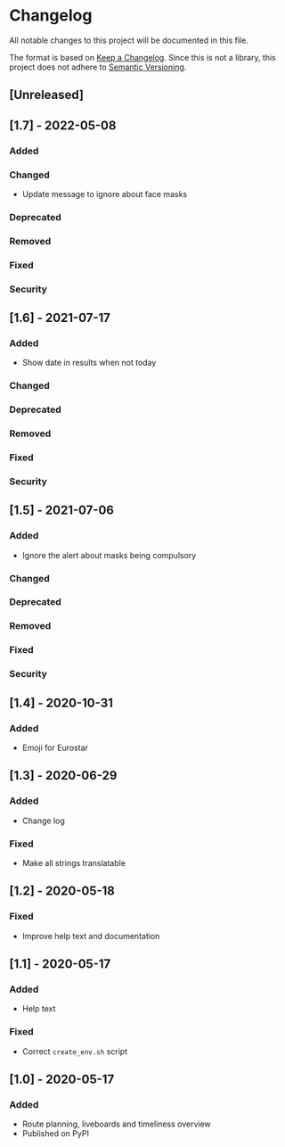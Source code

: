 # Changelog
All notable changes to this project will be documented in this file.

The format is based on [Keep a Changelog](https://keepachangelog.com/en/1.0.0/).
Since this is not a library, this project does not adhere to
[Semantic Versioning](https://semver.org/spec/v2.0.0.html).

## [Unreleased]

## [1.7] - 2022-05-08
### Added
### Changed
- Update message to ignore about face masks
### Deprecated
### Removed
### Fixed
### Security

## [1.6] - 2021-07-17
### Added
- Show date in results when not today
### Changed
### Deprecated
### Removed
### Fixed
### Security

## [1.5] - 2021-07-06
### Added
- Ignore the alert about masks being compulsory
### Changed
### Deprecated
### Removed
### Fixed
### Security

## [1.4] - 2020-10-31
### Added
- Emoji for Eurostar

## [1.3] - 2020-06-29
### Added
- Change log

### Fixed
- Make all strings translatable

## [1.2] - 2020-05-18
### Fixed
- Improve help text and documentation

## [1.1] - 2020-05-17
### Added
- Help text

### Fixed
- Correct `create_env.sh` script

## [1.0] - 2020-05-17
### Added
- Route planning, liveboards and timeliness overview
- Published on PyPI
